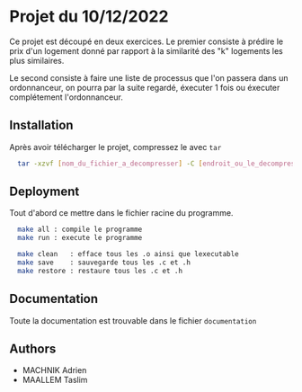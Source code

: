 
# Projet du 10/12/2022

Ce projet est découpé en deux exercices. Le premier consiste à prédire le prix d'un logement 
donné par rapport à la similarité des "k" logements les plus similaires.

Le second consiste à faire une liste de processus que l'on passera dans un ordonnanceur, on pourra par la suite regardé, éxecuter 1 fois ou éxecuter complétement l'ordonnanceur.



## Installation

Après avoir télécharger le projet, compressez le avec `tar`

```bash
  tar -xzvf [nom_du_fichier_a_decompresser] -C [endroit_ou_le_decompresser]
```
  
## Deployment

Tout d'abord ce mettre dans le fichier racine du programme.



```bash
  make all : compile le programme
  make run : execute le programme
```
```bash
  make clean   : efface tous les .o ainsi que lexecutable
  make save    : sauvegarde tous les .c et .h
  make restore : restaure tous les .c et .h
``` 




## Documentation

Toute la documentation est trouvable dans le fichier `documentation`




## Authors

- MACHNIK Adrien
- MAALLEM Taslim

